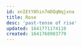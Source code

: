 ```yaml
---
id: xnIEtY8hin7mDQqNqjxna
title: Rose
desc: 'past-tense of rise'
updated: 1641771174110
created: 1641768903779
---
```


